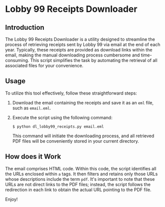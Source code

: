 # Lobby 99 Receipts Downloader

## Introduction
The Lobby 99 Receipts Downloader is a utility designed to streamline the process of retrieving receipts sent by Lobby 99 via email at the end of each year.
Typically, these receipts are provided as download links within the email, making the manual downloading process cumbersome and time-consuming.
This script simplifies the task by automating the retrieval of all associated files for your convenience.

## Usage
To utilize this tool effectively, follow these straightforward steps:

1. Download the email containing the receipts and save it as an `eml` file, such as `email.eml`.

2. Execute the script using the following command:
   ```shell
   $ python dl_lobby99_receipts.py email.eml
   ```

   This command will initiate the downloading process, and all retrieved PDF files will be conveniently stored in your current directory.

## How does it Work
The email comprises HTML code. Within this code, the script identifies all the URLs enclosed within `a` tags. It then filters and retains only those URLs whose descriptions include the term `pdf`.
It's important to note that these URLs are not direct links to the PDF files; instead, the script follows the redirection in each link to obtain the actual URL pointing to the PDF file.

Enjoy!
